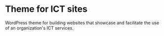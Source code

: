 # Theme for ICT sites
WordPress theme for building websites that showcase and facilitate the use of an organization's ICT services.
